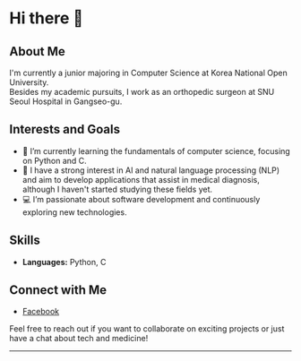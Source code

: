 # Hi there 👋

## About Me

I'm currently a junior majoring in Computer Science at Korea National Open University.  
Besides my academic pursuits, I work as an orthopedic surgeon at SNU Seoul Hospital in Gangseo-gu.

## Interests and Goals

- 🌱 I’m currently learning the fundamentals of computer science, focusing on Python and C.
- 🤖 I have a strong interest in AI and natural language processing (NLP) and aim to develop applications that assist in medical diagnosis, although I haven't started studying these fields yet.
- 💻 I’m passionate about software development and continuously exploring new technologies.

## Skills

- **Languages:** Python, C

## Connect with Me

- [Facebook](https://www.facebook.com/kim.902)

Feel free to reach out if you want to collaborate on exciting projects or just have a chat about tech and medicine!

---

